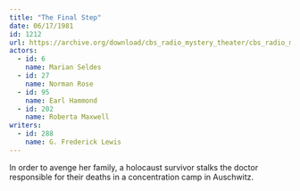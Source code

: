 ```yaml
---
title: "The Final Step"
date: 06/17/1981
id: 1212
url: https://archive.org/download/cbs_radio_mystery_theater/cbs_radio_mystery_theater-1201-1250.zip/cbs_radio_mystery_theater-1201-1250%2Fcbsrmt_1212_the_final_step.mp3
actors:  
  - id: 6
    name: Marian Seldes  
  - id: 27
    name: Norman Rose  
  - id: 95
    name: Earl Hammond  
  - id: 202
    name: Roberta Maxwell
writers:  
  - id: 288
    name: G. Frederick Lewis
---
```

In order to avenge her family, a holocaust survivor stalks the doctor responsible for their deaths in a concentration camp in Auschwitz.
